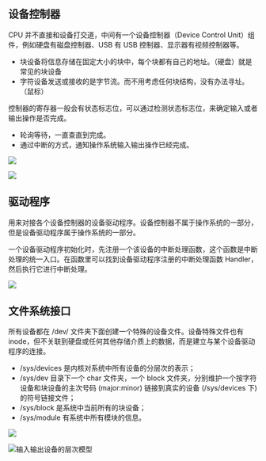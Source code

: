 ## 设备控制器

CPU 并不直接和设备打交道，中间有一个设备控制器（Device Control Unit）组件，例如硬盘有磁盘控制器、USB 有 USB 控制器、显示器有视频控制器等。

- 块设备将信息存储在固定大小的块中，每个块都有自己的地址。（硬盘）就是常见的块设备
- 字符设备发送或接收的是字节流。而不用考虑任何块结构，没有办法寻址。（鼠标）

控制器的寄存器一般会有状态标志位，可以通过检测状态标志位，来确定输入或者输出操作是否完成。

- 轮询等待，一直查直到完成。
- 通过中断的方式，通知操作系统输入输出操作已经完成。

![](https://blog-1252173264.cos.ap-shanghai.myqcloud.com/1649503532948-7d70ffb8-9ddf-4112-93c9-bb980d7febfd.png)

![](https://blog-1252173264.cos.ap-shanghai.myqcloud.com/1649503572536-168a7464-2e2b-4aa1-b1e6-d1f86fe881d5.png)

## 驱动程序

用来对接各个设备控制器的设备驱动程序。设备控制器不属于操作系统的一部分，但是设备驱动程序属于操作系统的一部分。

一个设备驱动程序初始化时，先注册一个该设备的中断处理函数，这个函数是中断处理的统一入口。在函数里可以找到设备驱动程序注册的中断处理函数 Handler，然后执行它进行中断处理。

![](https://blog-1252173264.cos.ap-shanghai.myqcloud.com/1649503757911-33156e85-ba5d-47f6-a18e-8f28b5dcdfc6.png)

## 文件系统接口

所有设备都在 /dev/ 文件夹下面创建一个特殊的设备文件。设备特殊文件也有 inode，但不关联到硬盘或任何其他存储介质上的数据，而是建立与某个设备驱动程序的连接。

- /sys/devices 是内核对系统中所有设备的分层次的表示；
- /sys/dev 目录下一个 char 文件夹，一个 block 文件夹，分别维护一个按字符设备和块设备的主次号码 (major:minor) 链接到真实的设备 (/sys/devices 下) 的符号链接文件；
- /sys/block 是系统中当前所有的块设备；
- /sys/module 有系统中所有模块的信息。

![](https://blog-1252173264.cos.ap-shanghai.myqcloud.com/1649503976190-be5eabdc-5bb3-41d8-9606-7636791f1f5e.png)

![输入输出设备的层次模型](https://blog-1252173264.cos.ap-shanghai.myqcloud.com/1649504060638-6255ca4f-cb66-4727-9c2c-44686a124342.png)
